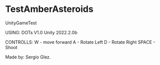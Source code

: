 # TestAmberAsteroids
 UnityGameTest

USING: 
DOTs V1.0
Unity 2022.2.0b

CONTROLLS:
W - move forward
A - Rotate Left
D - Rotate Right
SPACE - Shoot

Made by: Sergio Glez.
